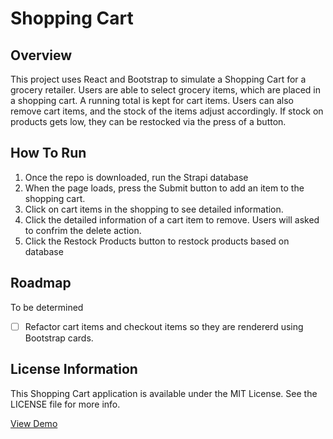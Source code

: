 # Shopping Cart

## Overview

This project uses React and Bootstrap to simulate a Shopping Cart for a grocery retailer. Users are able to select grocery items, which are placed in a shopping cart.  A running total is kept for cart items.  Users can also remove cart items, and the stock of the items adjust accordingly.  If stock on products gets low, they can be restocked via the press of a button.  

## How To Run

1.  Once the repo is downloaded, run the Strapi database
2.  When the page loads, press the Submit button to add an item to the shopping cart.
3.  Click on cart items in the shopping to see detailed information.  
4.  Click the detailed information of a cart item to remove.   Users will asked to confrim the delete action.
5.  Click the Restock Products button to restock products based on database 

## Roadmap

To be determined
- [ ] Refactor cart items and checkout items so they are rendererd using Bootstrap cards.

## License Information

This Shopping Cart application is available under the MIT License.  See the LICENSE file for more info.

<a target="_blank" href="https://dfoxster.github.io/Shopping-Cart/site/index.html">View Demo</a>